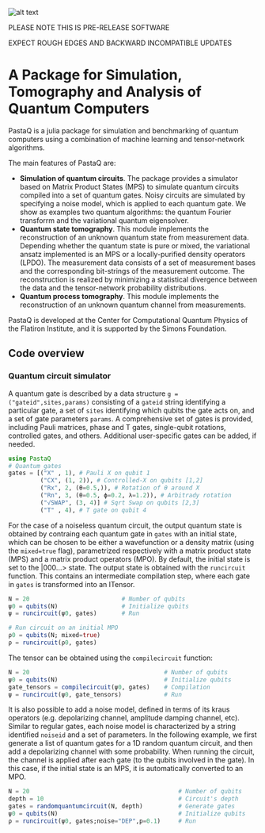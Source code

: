 ![alt text](https://github.com/GTorlai/PastaQ.jl/blob/master/docs/pastaQ_logo.jpg?raw=true)

PLEASE NOTE THIS IS PRE-RELEASE SOFTWARE 

EXPECT ROUGH EDGES AND BACKWARD INCOMPATIBLE UPDATES

# A Package for Simulation, Tomography and Analysis of Quantum Computers

PastaQ is a julia package for simulation and benchmarking of quantum computers using a combination of machine learning and tensor-network algorithms.

The main features of PastaQ are:
+ **Simulation of quantum circuits**. The package provides a simulator based on Matrix Product States (MPS) to simulate quantum circuits compiled into a set of quantum gates. Noisy circuits are simulated by specifying a noise model, which is applied to each quantum gate. We show as examples two quantum algorithms: the quantum Fourier transforrm and the variational quantum eigensolver.
+ **Quantum state tomography**. This module implements the reconstruction of an unknown quantum state from measurement data. Depending whether the quantum state is pure or mixed, the variational ansatz implemented is an MPS or a locally-purified density operators (LPDO). The measurement data consists of a set of measurement bases and the corresponding bit-strings of the measurement outcome. The reconstruction is realized by minimizing a statistical divergence between the data and the tensor-network probability distributions.
+ **Quantum process tomography**. This module implements the reconstruction of an unknown quantum channel from measurements.

PastaQ is developed at the Center for Computational Quantum Physics of the Flatiron Institute, and it is supported by the Simons Foundation.

## Code overview

### Quantum circuit simulator
A quantum gate is described by a data structure `g = ("gateid",sites,params)` consisting of a `gateid` string identifying a particular gate, a set of `sites` identifying which qubits the gate acts on, and a set of gate parameters `params`. A comprehensive set of gates is provided, including Pauli matrices, phase and T gates, single-qubit rotations, controlled gates, and others. Additional user-specific gates can be added, if needed.

```julia
using PastaQ
# Quantum gates
gates = [("X" , 1), # Pauli X on qubit 1
		 ("CX", (1, 2)), # Controlled-X on qubits [1,2]
		 ("Rx", 2, (θ=0.5,)), # Rotation of θ around X
		 ("Rn", 3, (θ=0.5, ϕ=0.2, λ=1.2)), # Arbitrady rotation
		 ("√SWAP", (3, 4)] # Sqrt Swap on qubits [2,3]
		 ("T" , 4), # T gate on qubit 4
```

For the case of a noiseless quantum circuit, the output quantum state is obtained by contraing each quantum gate in `gates` with an initial state, which can be chosen to be either a wavefunction or a density matrix (using the `mixed=true` flag), parametrized respectively with a matrix product state (MPS) and a matrix product operators (MPO). By default, the initial state is set to the |000...> state. The output state is obtained with the `runcircuit` function. This contains an intermediate compilation step, where each gate in `gates` is transformed into an ITensor.

```julia
N = 20 							# Number of qubits
ψ0 = qubits(N)					# Initialize qubits
ψ = runcircuit(ψ0, gates)		# Run

# Run circuit on an initial MPO
ρ0 = qubits(N; mixed=true)
ρ = runcircuit(ρ0, gates)
```
The tensor can be obtained using the `compilecircuit` function:
```julia
N = 20 										# Number of qubits
ψ0 = qubits(N)								# Initialize qubits
gate_tensors = compilecircuit(ψ0, gates)	# Compilation
ψ = runcircuit(ψ0, gate_tensors)			# Run
```

It is also possible to add a noise model, defined in terms of its kraus operators (e.g. depolarizing channel, amplitude damping channel, etc). Similar to regular gates, each noise model is characterized by a string identified `noiseid` and a set of parameters. In the following example, we first generate a list of quantum gates for a 1D random quantum circuit, and then add a depolarizing channel with some probability. When running the circuit, the channel is applied after each gate (to the qubits involved in the gate). In this case, if the initial state is an MPS, it is automatically converted to an MPO.

```julia
N = 20 											# Number of qubits
depth = 10 										# Circuit's depth
gates = randomquantumcircuit(N, depth)			# Generate gates
ψ0 = qubits(N)									# Initialize qubits
ρ = runcircuit(ψ0, gates;noise="DEP",p=0.1)		# Run
```

